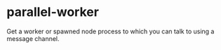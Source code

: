 # parallel-worker
Get a worker or spawned node process to which you can talk to using a message channel.

